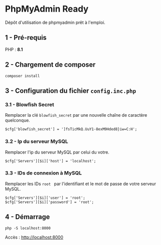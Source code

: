 # PhpMyAdmin Ready

Dépôt d'utilisation de phpmyadmin prêt à l'emploi.

## 1 - Pré-requis

PHP : **8.1**

## 2 - Chargement de composer

```
composer install
```

## 3 - Configuration du fichier `config.inc.php`

### 3.1 - Blowfish Secret

Remplacer la clé `blowfish_secret` par une nouvelle chaîne de caractère quelconque.

```
$cfg['blowfish_secret'] = ']fsTicMkQ.UuY1-8exM9Hded8}iw=C:H';
```

### 3.2 - Ip du serveur MySQL

Remplacer l'ip du serveur MySQL par celui du votre.

```
$cfg['Servers'][$i]['host'] = 'localhost';
```

### 3.3 - IDs de connexion à MySQL

Remplacer les IDs `root ` par l'identifiant et le mot de passe de votre serveur MySQL.

```
$cfg['Servers'][$i]['user'] = 'root';
$cfg['Servers'][$i]['password'] = 'root'; 
```

## 4 - Démarrage

```
php -S localhost:8000
```

Accès : [http://localhost:8000](http://localhost:8000)